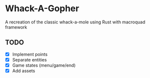 # Whack-A-Gopher
A recreation of the classic whack-a-mole using Rust with macroquad framework    

## TODO
- [X] Implement points
- [X] Separate entities
- [X] Game states (menu/game/end)
- [X] Add assets